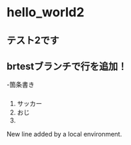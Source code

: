 # hello_world2

## テスト2です
## brtestブランチで行を追加！
-箇条書き

###
1. サッカー
2. おじ
3. 

 New line added by a local environment.

